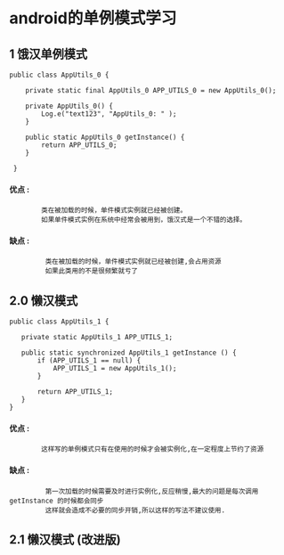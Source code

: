 # android的单例模式学习

## 1 饿汉单例模式

```
public class AppUtils_0 {
    
    private static final AppUtils_0 APP_UTILS_0 = new AppUtils_0();

    private AppUtils_0() {
        Log.e("text123", "AppUtils_0: " );
    }

    public static AppUtils_0 getInstance() {
        return APP_UTILS_0;
    }

 }
 ```
 
 #### 优点 : 
            类在被加载的时候，单件模式实例就已经被创建。
            如果单件模式实例在系统中经常会被用到，饿汉式是一个不错的选择。
 #### 缺点 : 
             类在被加载的时候，单件模式实例就已经被创建,会占用资源
             如果此类用的不是很频繁就亏了 
 
 ## 2.0 懒汉模式
 ```
 public class AppUtils_1 {
    
    private static AppUtils_1 APP_UTILS_1;

    public static synchronized AppUtils_1 getInstance () {
        if (APP_UTILS_1 == null) {
            APP_UTILS_1 = new AppUtils_1();
        }

        return APP_UTILS_1;
    }
}
```
 #### 优点 : 
            这样写的单例模式只有在使用的时候才会被实例化,在一定程度上节约了资源
            
 #### 缺点 : 
             第一次加载的时候需要及时进行实例化,反应稍慢,最大的问题是每次调用getInstance 的时候都会同步
             这样就会造成不必要的同步开销,所以这样的写法不建议使用.
             
 ## 2.1 懒汉模式   (改进版)



